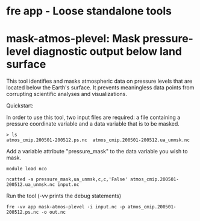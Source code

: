 # fre app - Loose standalone tools

# mask-atmos-plevel: Mask pressure-level diagnostic output below land surface

This tool identifies and masks atmospheric data on pressure levels that are located below
the Earth's surface. It prevents meaningless data points from corrupting
scientific analyses and visualizations.

Quickstart:

In order to use this tool, two input files are required: a file containing
a pressure coordinate variable and a data variable that is to be masked.

```
> ls
atmos_cmip.200501-200512.ps.nc  atmos_cmip.200501-200512.ua_unmsk.nc
```

Add a variable attribute "pressure_mask" to the data variable you wish to mask.

```
module load nco

ncatted -a pressure_mask,ua_unmsk,c,c,'False' atmos_cmip.200501-200512.ua_unmsk.nc input.nc
```

Run the tool (-vv prints the debug statements)

```
fre -vv app mask-atmos-plevel -i input.nc -p atmos_cmip.200501-200512.ps.nc -o out.nc
```
